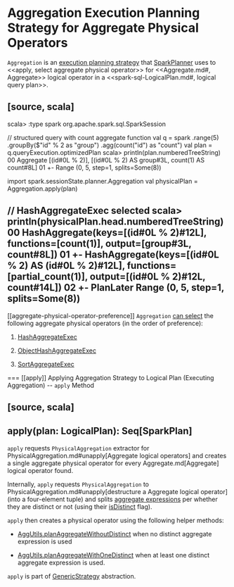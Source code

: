 # Aggregation Execution Planning Strategy for Aggregate Physical Operators

`Aggregation` is an [execution planning strategy](SparkStrategy.md) that [SparkPlanner](../SparkPlanner.md) uses to <<apply, select aggregate physical operator>> for <<Aggregate.md#, Aggregate>> logical operator in a <<spark-sql-LogicalPlan.md#, logical query plan>>.

[source, scala]
----
scala> :type spark
org.apache.spark.sql.SparkSession

// structured query with count aggregate function
val q = spark
  .range(5)
  .groupBy($"id" % 2 as "group")
  .agg(count("id") as "count")
val plan = q.queryExecution.optimizedPlan
scala> println(plan.numberedTreeString)
00 Aggregate [(id#0L % 2)], [(id#0L % 2) AS group#3L, count(1) AS count#8L]
01 +- Range (0, 5, step=1, splits=Some(8))

import spark.sessionState.planner.Aggregation
val physicalPlan = Aggregation.apply(plan)

// HashAggregateExec selected
scala> println(physicalPlan.head.numberedTreeString)
00 HashAggregate(keys=[(id#0L % 2)#12L], functions=[count(1)], output=[group#3L, count#8L])
01 +- HashAggregate(keys=[(id#0L % 2) AS (id#0L % 2)#12L], functions=[partial_count(1)], output=[(id#0L % 2)#12L, count#14L])
02    +- PlanLater Range (0, 5, step=1, splits=Some(8))
----

[[aggregate-physical-operator-preference]]
`Aggregation` [can select](../AggUtils.md#aggregate-physical-operator-selection-criteria) the following aggregate physical operators (in the order of preference):

1. [HashAggregateExec](../physical-operators/HashAggregateExec.md)

1. [ObjectHashAggregateExec](../physical-operators/ObjectHashAggregateExec.md)

1. [SortAggregateExec](../physical-operators/SortAggregateExec.md)

=== [[apply]] Applying Aggregation Strategy to Logical Plan (Executing Aggregation) -- `apply` Method

[source, scala]
----
apply(plan: LogicalPlan): Seq[SparkPlan]
----

`apply` requests `PhysicalAggregation` extractor for PhysicalAggregation.md#unapply[Aggregate logical operators] and creates a single aggregate physical operator for every Aggregate.md[Aggregate] logical operator found.

Internally, `apply` requests `PhysicalAggregation` to PhysicalAggregation.md#unapply[destructure a Aggregate logical operator] (into a four-element tuple) and splits [aggregate expressions](../expressions/AggregateExpression.md) per whether they are distinct or not (using their [isDistinct](../expressions/AggregateExpression.md#isDistinct) flag).

`apply` then creates a physical operator using the following helper methods:

* [AggUtils.planAggregateWithoutDistinct](../AggUtils.md#planAggregateWithoutDistinct) when no distinct aggregate expression is used

* [AggUtils.planAggregateWithOneDistinct](../AggUtils.md#planAggregateWithOneDistinct) when at least one distinct aggregate expression is used.

`apply` is part of [GenericStrategy](../catalyst/GenericStrategy.md#apply) abstraction.
